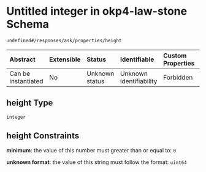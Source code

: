 # Untitled integer in okp4-law-stone Schema

```txt
undefined#/responses/ask/properties/height
```



| Abstract            | Extensible | Status         | Identifiable            | Custom Properties | Additional Properties | Access Restrictions | Defined In                                                                 |
| :------------------ | :--------- | :------------- | :---------------------- | :---------------- | :-------------------- | :------------------ | :------------------------------------------------------------------------- |
| Can be instantiated | No         | Unknown status | Unknown identifiability | Forbidden         | Allowed               | none                | [okp4-law-stone.json\*](schema/okp4-law-stone.json "open original schema") |

## height Type

`integer`

## height Constraints

**minimum**: the value of this number must greater than or equal to: `0`

**unknown format**: the value of this string must follow the format: `uint64`
